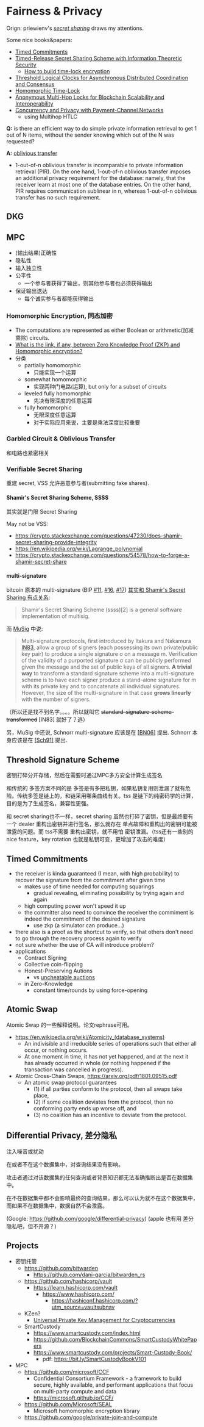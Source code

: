 # Fairness & Privacy

Orign: priewienv's [_secret sharing_](https://blog.priewienv.me/post/randomness-blockchain-1/) draws my attentions.

Some nice books&papers:

+ [Timed Commitments](https://www.iacr.org/archive/crypto2000/18800237/18800237.pdf)
+ [Timed-Release Secret Sharing Scheme with Information Theoretic Security](https://arxiv.org/pdf/1401.5895.pdf)
    + [How to build time-lock encryption](https://eprint.iacr.org/2015/482.pdf)
+ [Threshold Logical Clocks for Asynchronous Distributed Coordination and Consensus](https://arxiv.org/abs/1907.07010)
+ [Homomorphic Time-Lock](https://eprint.iacr.org/2019/635)
+ [Anonymous Multi-Hop Locks for Blockchain Scalability and Interoperability](https://www.ndss-symposium.org/wp-content/uploads/2019/02/ndss2019_09-4_Malavolta_paper.pdf)
+ [Concurrency and Privacy with Payment-Channel Networks](https://eprint.iacr.org/2017/820)
    * using Multihop HTLC


__Q:__ is there an efficient way to do simple private information retrieval to get 1 out of N items, without the sender knowing which out of the N was requested?

__A:__ [oblivious transfer](https://en.wikipedia.org/wiki/Oblivious_transfer)

+ 1-out-of-n oblivious transfer is incomparable to private information retrieval (PIR). On the one hand, 1-out-of-n oblivious transfer imposes an additional privacy requirement for the database: namely, that the receiver learn at most one of the database entries. On the other hand, PIR requires communication sublinear in n, whereas 1-out-of-n oblivious transfer has no such requirement.

## DKG

## MPC
+ (输出结果)正确性
+ 隐私性
+ 输入独立性
+ 公平性
    * 一个参与者获得了输出，则其他参与者也必须获得输出
+ 保证输出送达
    * 每个诚实参与者都能获得输出

### Homomorphic Encryption, 同态加密
+ The computations are represented as either Boolean or arithmetic(加减乘除) circuits.
+ [What is the link, if any, between Zero Knowledge Proof (ZKP) and Homomorphic encryption?](https://crypto.stackexchange.com/questions/57747/what-is-the-link-if-any-between-zero-knowledge-proof-zkp-and-homomorphic-enc)
+ 分类
    * partially homomorphic
        - 只能实现一个运算
    * somewhat homomorphic
        - 实现两种门电路(运算), but only for a subset of circuits
    * leveled fully homomorphic
        - 先决有限深度的任意运算
    * fully homomorphic
        - 无限深度任意运算
        - 对于实际应用来说，主要是乘法深度比较重要

### Garbled Circuit & Oblivious Transfer
和电路也紧密相关

### Verifiable Secret Sharing
重建 secret, VSS 允许恶意参与者(submitting fake shares).

####  Shamir's Secret Sharing Scheme, SSSS
其实就是门限 Secret Sharing

May not be VSS:

+ https://crypto.stackexchange.com/questions/47230/does-shamir-secret-sharing-provide-integrity
+ https://en.wikipedia.org/wiki/Lagrange_polynomial
+ https://crypto.stackexchange.com/questions/54578/how-to-forge-a-shamir-secret-share


#### multi-signature

bitcoin 原本的 multi-signature (BIP [#11](https://github.com/bitcoin/bips/blob/master/bip-0011.mediawiki), [#16](https://github.com/bitcoin/bips/blob/master/bip-0016.mediawiki), [#17](https://github.com/bitcoin/bips/blob/master/bip-0017.mediawiki)) [其实和 Shamir's Secret Sharing 有点关系](https://en.bitcoin.it/wiki/Multisignature):
> Shamir's Secret Sharing Scheme (ssss)[2] is a general software implementation of multisig.

而 [MuSig](https://eprint.iacr.org/2018/068.pdf) 中说:

> Multi-signature protocols, first introduced by Itakura and
Nakamura [IN83](https://scinapse.io/papers/200023587), allow a group of signers (each possessing its own private/public key pair) to produce a single signature σ on a message m. Verification of the validity of a purported signature σ can be publicly performed given the message and the set of public keys of all signers. **A trivial way** to transform a standard signature scheme into a multi-signature scheme is to have each signer produce a stand-alone signature for m with its private key and to concatenate all individual signatures. However, the size of the multi-signature in that case **grows linearly** with the number of signers. 

（所以还是找不到名字。。。。所以就叫它  ~~standard-signature-scheme-transformed~~ [IN83]  就好了？逃）

另，MuSig 中还说, Schnorr multi-signature 应该是在 [[BN06]](https://dl.acm.org/citation.cfm?id=1180453) 提出. Schnorr 本身应该是在 [[Sch91]](https://dl.acm.org/citation.cfm?id=2725006) 提出.


## Threshold Signature Scheme
密钥打碎分开存储，然后在需要时通过MPC多方安全计算生成签名

和传统的 多签方案不同的是 多签是有多把私钥，如果私钥复用则泄漏了就有危险。传统多签是链上的，和链采用哪条曲线有关。tss 是链下的纯密码学的计算，目的是为了生成签名，兼容性更强。

和 secret sharing也不一样，secret sharing 虽然也打碎了密钥，但是最终要有一个 dealer 重构出密钥并进行签名，那么就存在 单点故障和重构出的密钥可能被泄露的问题。而 tss不需要 重构出密钥，就不用怕 密钥泄漏。（tss还有一些别的nice feature，key rotation 也就是私钥可变，更增加了攻击的难度）

## Timed Commitments
+ the receiver is kinda guaranteed (I mean, with high probability) to recover the signature from the commitment after given time
    + makes use of time needed for computing squarings
        + gradual revealing, eliminating possibility by trying again and again 
    + high computing power won't speed it up
    + the committer also need to convince the receiver the commiment is indeed the commitment of the desired signature
        + use zkp (a simulator can produce...)
+ there also is a proof as the shortcut to verify, so that others don't need to go through the recovery process again to verify
+ not sure whether the use of CA will introduce problem?
+ applications
    * Contract Signing
    * Collective coin-flipping
    * Honest-Preserving Autions
        - vs [uncheatable auctions](http://citeseerx.ist.psu.edu/viewdoc/download?doi=10.1.1.24.6692&rep=rep1&type=pdf)
    * in Zero-Knowledge
        - constant time/rounds by using force-opening


## Atomic Swap

Atomic Swap 的一些解释说明。论文rephrase可用。

+ https://en.wikipedia.org/wiki/Atomicity_(database_systems)
    * An indivisible and irreducible series of operations such that either all occur, or nothing occurs.
    * At one moment in time, it has not yet happened, and at the next it has already occurred in whole (or nothing happened if the transaction was cancelled in progress).
+ Atomic Cross-Chain Swaps, https://arxiv.org/pdf/1801.09515.pdf
    * An atomic swap protocol guarantees
        - (1) if all parties conform to the protocol, then all swaps take place,
        - (2) if some coalition deviates from the protocol, then no conforming party ends up worse off, and
        - (3) no coalition has an incentive to deviate from the protocol.

## Differential Privacy, 差分隐私

注入噪音或扰动

在或者不在这个数据集中，对查询结果没有影响。

攻击者通过对该数据集的任何查询或者背景知识都无法准确推断出是否在数据集中。

在不在数据集中都不会影响最终的查询结果，那么可以认为就不在这个数据集中，而如果不在数据集中，数据自然不会泄露。

(Google: https://github.com/google/differential-privacy)
(apple 也有用 差分隐私吧，但不开源？)


## Projects
+ 密钥托管
    * https://github.com/bitwarden
        - https://github.com/dani-garcia/bitwarden_rs
    * https://github.com/hashicorp/vault
        - https://learn.hashicorp.com/vault
            + https://www.hashicorp.com/
                * https://hashiconf.hashicorp.com/?utm_source=vaultsubnav
    * KZen?
        - [Universal Private Key Management for Cryptocurrencies](https://github.com/ChrisLinn/chrislinn.ink/tree/master/res/Universal+Private+Key+Management+for+Cryptocurrencies-draft23.pdf)
    * SmartCustody
        - https://www.smartcustody.com/index.html
        - https://github.com/BlockchainCommons/SmartCustodyWhitePapers
        - https://www.smartcustody.com/projects/Smart-Custody-Book/
            + pdf: https://bit.ly/SmartCustodyBookV101
+ MPC
    * https://github.com/microsoft/CCF
        - Confidential Consortium Framework - a framework to build secure, highly available, and performant applications that focus on multi-party compute and data
        - https://microsoft.github.io/CCF/
    * https://github.com/Microsoft/SEAL
        - Microsoft homomorphic encryption library
    * https://github.com/google/private-join-and-compute

